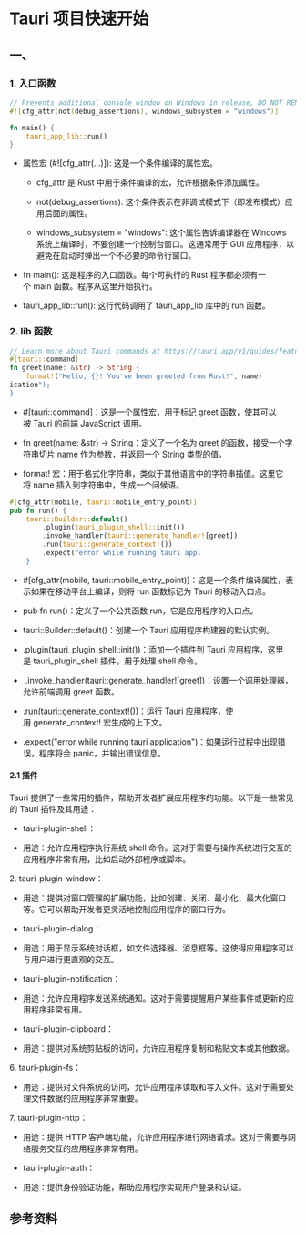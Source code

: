 # Tauri 项目快速开始

## 一、

### 1. 入口函数

```rust
// Prevents additional console window on Windows in release, DO NOT REMOVE!!
#![cfg_attr(not(debug_assertions), windows_subsystem = "windows")]

fn main() {
    tauri_app_lib::run()
}
```

- 属性宏 (#![cfg_attr(...)]): 这是一个条件编译的属性宏。
  
  - cfg_attr 是 Rust 中用于条件编译的宏，允许根据条件添加属性。
  
  - not(debug_assertions): 这个条件表示在非调试模式下（即发布模式）应用后面的属性。
  
  - windows_subsystem = "windows": 这个属性告诉编译器在 Windows 系统上编译时，不要创建一个控制台窗口。这通常用于 GUI 应用程序，以避免在启动时弹出一个不必要的命令行窗口。

- fn main(): 这是程序的入口函数。每个可执行的 Rust 程序都必须有一个 main 函数。程序从这里开始执行。

- tauri_app_lib::run(): 这行代码调用了 tauri_app_lib 库中的 run 函数。

### 2. lib 函数

```rust
// Learn more about Tauri commands at https://tauri.app/v1/guides/features/command
#[tauri::command]
fn greet(name: &str) -> String {
    format!("Hello, {}! You've been greeted from Rust!", name)
ication");
}
```

- #[tauri::command]：这是一个属性宏，用于标记 greet 函数，使其可以被 Tauri 的前端 JavaScript 调用。

- fn greet(name: &str) -> String：定义了一个名为 greet 的函数，接受一个字符串切片 name 作为参数，并返回一个 String 类型的值。

- format! 宏：用于格式化字符串，类似于其他语言中的字符串插值。这里它将 name 插入到字符串中，生成一个问候语。

```rust
#[cfg_attr(mobile, tauri::mobile_entry_point)]
pub fn run() {
    tauri::Builder::default()
        .plugin(tauri_plugin_shell::init())
        .invoke_handler(tauri::generate_handler![greet])
        .run(tauri::generate_context!())
        .expect("error while running tauri appl
    }
```

- #[cfg_attr(mobile, tauri::mobile_entry_point)]：这是一个条件编译属性，表示如果在移动平台上编译，则将 run 函数标记为 Tauri 的移动入口点。

- pub fn run()：定义了一个公共函数 run，它是应用程序的入口点。

- tauri::Builder::default()：创建一个 Tauri 应用程序构建器的默认实例。

- .plugin(tauri_plugin_shell::init())：添加一个插件到 Tauri 应用程序，这里是 tauri_plugin_shell 插件，用于处理 shell 命令。

-  .invoke_handler(tauri::generate_handler![greet])：设置一个调用处理器，允许前端调用 greet 函数。

- .run(tauri::generate_context!())：运行 Tauri 应用程序，使用 generate_context! 宏生成的上下文。

- .expect("error while running tauri application")：如果运行过程中出现错误，程序将会 panic，并输出错误信息。

#### 2.1 插件

Tauri 提供了一些常用的插件，帮助开发者扩展应用程序的功能。以下是一些常见的 Tauri 插件及其用途：

- tauri-plugin-shell：

- 用途：允许应用程序执行系统 shell 命令。这对于需要与操作系统进行交互的应用程序非常有用，比如启动外部程序或脚本。

2. tauri-plugin-window：

- 用途：提供对窗口管理的扩展功能，比如创建、关闭、最小化、最大化窗口等。它可以帮助开发者更灵活地控制应用程序的窗口行为。

- tauri-plugin-dialog：

- 用途：用于显示系统对话框，如文件选择器、消息框等。这使得应用程序可以与用户进行更直观的交互。

- tauri-plugin-notification：

- 用途：允许应用程序发送系统通知。这对于需要提醒用户某些事件或更新的应用程序非常有用。

- tauri-plugin-clipboard：

- 用途：提供对系统剪贴板的访问，允许应用程序复制和粘贴文本或其他数据。

6. tauri-plugin-fs：

- 用途：提供对文件系统的访问，允许应用程序读取和写入文件。这对于需要处理文件数据的应用程序非常重要。

7. tauri-plugin-http：

- 用途：提供 HTTP 客户端功能，允许应用程序进行网络请求。这对于需要与网络服务交互的应用程序非常有用。

- tauri-plugin-auth：

- 用途：提供身份验证功能，帮助应用程序实现用户登录和认证。

## 参考资料

